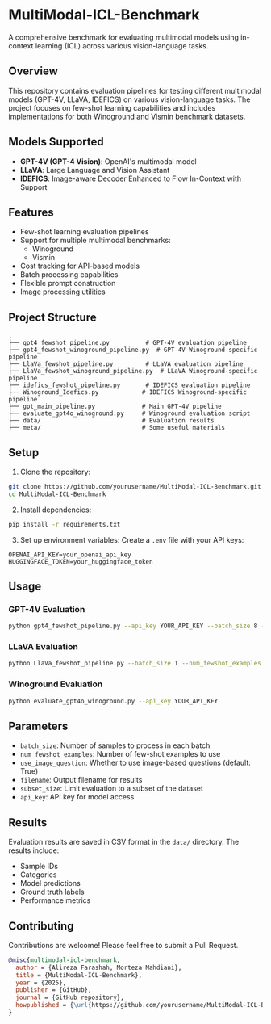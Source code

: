 # MultiModal-ICL-Benchmark

A comprehensive benchmark for evaluating multimodal models using in-context learning (ICL) across various vision-language tasks.

## Overview

This repository contains evaluation pipelines for testing different multimodal models (GPT-4V, LLaVA, IDEFICS) on various vision-language tasks. The project focuses on few-shot learning capabilities and includes implementations for both Winoground and Vismin benchmark datasets.

## Models Supported

- **GPT-4V (GPT-4 Vision)**: OpenAI's multimodal model
- **LLaVA**: Large Language and Vision Assistant
- **IDEFICS**: Image-aware Decoder Enhanced to Flow In-Context with Support

## Features

- Few-shot learning evaluation pipelines
- Support for multiple multimodal benchmarks:
  - Winoground
  - Vismin
- Cost tracking for API-based models
- Batch processing capabilities
- Flexible prompt construction
- Image processing utilities

## Project Structure

```
.
├── gpt4_fewshot_pipeline.py          # GPT-4V evaluation pipeline
├── gpt4_fewshot_winoground_pipeline.py  # GPT-4V Winoground-specific pipeline
├── LlaVa_fewshot_pipeline.py         # LLaVA evaluation pipeline
├── LlaVa_fewshot_winoground_pipeline.py  # LLaVA Winoground-specific pipeline
├── idefics_fewshot_pipeline.py       # IDEFICS evaluation pipeline
├── Winoground_Idefics.py            # IDEFICS Winoground-specific pipeline
├── gpt_main_pipeline.py             # Main GPT-4V pipeline
├── evaluate_gpt4o_winoground.py     # Winoground evaluation script
├── data/                            # Evaluation results
├── meta/                            # Some useful materials
```

## Setup

1. Clone the repository:
```bash
git clone https://github.com/yourusername/MultiModal-ICL-Benchmark.git
cd MultiModal-ICL-Benchmark
```

2. Install dependencies:
```bash
pip install -r requirements.txt
```

3. Set up environment variables:
Create a `.env` file with your API keys:
```
OPENAI_API_KEY=your_openai_api_key
HUGGINGFACE_TOKEN=your_huggingface_token
```

## Usage

### GPT-4V Evaluation

```bash
python gpt4_fewshot_pipeline.py --api_key YOUR_API_KEY --batch_size 8 --num_fewshot_examples 8
```

### LLaVA Evaluation

```bash
python LlaVa_fewshot_pipeline.py --batch_size 1 --num_fewshot_examples 8
```

### Winoground Evaluation

```bash
python evaluate_gpt4o_winoground.py --api_key YOUR_API_KEY
```

## Parameters

- `batch_size`: Number of samples to process in each batch
- `num_fewshot_examples`: Number of few-shot examples to use
- `use_image_question`: Whether to use image-based questions (default: True)
- `filename`: Output filename for results
- `subset_size`: Limit evaluation to a subset of the dataset
- `api_key`: API key for model access

## Results

Evaluation results are saved in CSV format in the `data/` directory. The results include:
- Sample IDs
- Categories
- Model predictions
- Ground truth labels
- Performance metrics

## Contributing

Contributions are welcome! Please feel free to submit a Pull Request.

```bibtex
@misc{multimodal-icl-benchmark,
  author = {Alireza Farashah, Morteza Mahdiani},
  title = {MultiModal-ICL-Benchmark},
  year = {2025},
  publisher = {GitHub},
  journal = {GitHub repository},
  howpublished = {\url{https://github.com/yourusername/MultiModal-ICL-Benchmark}}
}
```
